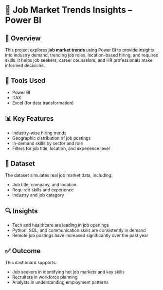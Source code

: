 # 💼 Job Market Trends Insights – Power BI

## 📌 Overview
This project explores **job market trends** using Power BI to provide insights into industry demand, trending job roles, location-based hiring, and required skills. It helps job seekers, career counselors, and HR professionals make informed decisions.

## 🧰 Tools Used
- Power BI
- DAX
- Excel (for data transformation)

## 📊 Key Features
- Industry-wise hiring trends
- Geographic distribution of job postings
- In-demand skills by sector and role
- Filters for job title, location, and experience level


## 📂 Dataset
The dataset simulates real job market data, including:
- Job title, company, and location
- Required skills and experience
- Industry and job category

## 🔍 Insights
- Tech and healthcare are leading in job openings
- Python, SQL, and communication skills are consistently in demand
- Remote job postings have increased significantly over the past year

## ✅ Outcome
This dashboard supports:
- Job seekers in identifying hot job markets and key skills
- Recruiters in workforce planning
- Analysts in understanding employment patterns

